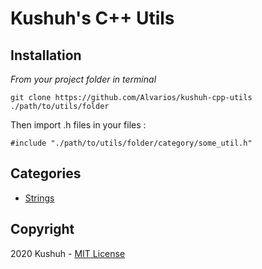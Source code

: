 # Kushuh's C++ Utils

## Installation

*From your project folder in terminal*

`git clone https://github.com/Alvarios/kushuh-cpp-utils ./path/to/utils/folder`

Then import .h files in your files :

`#include "./path/to/utils/folder/category/some_util.h"`

## Categories

- [Strings](https://github.com/Alvarios/kushuh-cpp-utils/tree/master/string)

## Copyright

2020 Kushuh - [MIT License](https://github.com/Alvarios/kushuh-cpp-utils/blob/master/LICENSE)